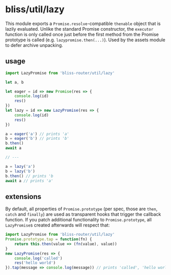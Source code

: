 # bliss/util/lazy
This module exports a `Promise.resolve`-compatible `thenable` object that is
lazily evaluated. Unlike the standard Promise constructor, the `executor`
function is only called once just before the first method from the Promise
prototype is called (e.g. `lazypromise.then(...)`). Used by the assets module
to defer archive unpacking.

## usage
```javascript
import LazyPromise from 'bliss-router/util/lazy'

let a, b

let eager = id => new Promise(res => {
    console.log(id)
    res()
})
let lazy = id => new LazyPromise(res => {
    console.log(id)
    res()
})

a = eager('a') // prints 'a'
b = eager('b') // prints 'b'
b.then()
await a

// ---

a = lazy('a')
b = lazy('b')
b.then() // prints 'b
await a // prints 'a'
```

## extensions
By default, all properties of `Promise.prototype` (per spec, those are `then`,
`catch` and `finally`) are used as transparent hooks that trigger the callback
function. If you patch additional functionality to `Promise.prototype`, all
`LazyPromise`s created afterwards will respect that:
```javascript
import LazyPromise from 'bliss-router/util/lazy'
Promise.prototype.tap = function(fn) {
    return this.then(value => (fn(value), value))
}
new LazyPromise(res => {
    console.log('called')
    res('hello world')
}).tap(message => console.log(message)) // prints 'called', 'hello world'
```
